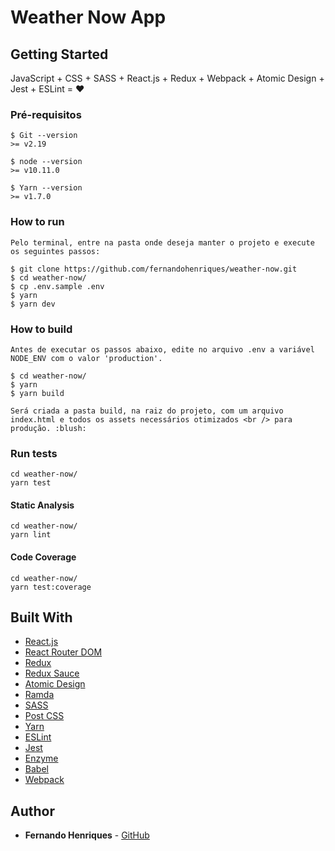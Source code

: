 # Weather Now App

## Getting Started

JavaScript + CSS + SASS + React.js + Redux + Webpack + Atomic Design + Jest + ESLint = :heart:

### Pré-requisitos

```
$ Git --version
>= v2.19

$ node --version
>= v10.11.0

$ Yarn --version
>= v1.7.0

```

### How to run

```
Pelo terminal, entre na pasta onde deseja manter o projeto e execute os seguintes passos:

$ git clone https://github.com/fernandohenriques/weather-now.git
$ cd weather-now/
$ cp .env.sample .env
$ yarn
$ yarn dev
```

### How to build

```
Antes de executar os passos abaixo, edite no arquivo .env a variável NODE_ENV com o valor 'production'.

$ cd weather-now/
$ yarn
$ yarn build

Será criada a pasta build, na raiz do projeto, com um arquivo index.html e todos os assets necessários otimizados <br /> para produção. :blush:
```


### Run tests

```
cd weather-now/
yarn test
```

#### Static Analysis

```
cd weather-now/
yarn lint
```

#### Code Coverage

```
cd weather-now/
yarn test:coverage
```

## Built With

* [React.js](https://reactjs.org/)
* [React Router DOM](https://reacttraining.com/react-router/web/guides/philosophy)
* [Redux](https://redux.js.org/)
* [Redux Sauce](https://github.com/infinitered/reduxsauce)
* [Atomic Design](https://docs.expo.io/versions/latest/)
* [Ramda](https://ramdajs.com/)
* [SASS](https://sass-lang.com/)
* [Post CSS](https://postcss.org/)
* [Yarn](https://yarnpkg.com/)
* [ESLint](https://eslint.org/)
* [Jest](https://jestjs.io/)
* [Enzyme](https://airbnb.io/enzyme/)
* [Babel](https://babeljs.io/)
* [Webpack](https://webpack.js.org/)


## Author

* **Fernando Henriques** - [GitHub](https://github.com/fernandohenriques)
